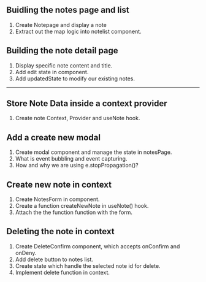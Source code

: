 ## Buidling the notes page and list

1. Create Notepage and display a note
2. Extract out the map logic into notelist component.

## Building the note detail page

1. Display specific note content and title.
2. Add edit state in component.
3. Add updatedState to modify our existing notes.

---

## Store Note Data inside a context provider

1. Create note Context, Provider and useNote hook.

## Add a create new modal

1. Create modal component and manage the state in notesPage.
2. What is event bubbling and event capturing.
3. How and why we are using e.stopPropagation()?

## Create new note in context

1. Create NotesForm in component.
2. Create a function createNewNote in useNote() hook.
3. Attach the the function function with the form.

## Deleting the note in context

1. Create DeleteConfirm component, which accepts onConfirm and onDeny.
2. Add delete button to notes list.
3. Create state which handle the selected note id for delete.
4. Implement delete function in context.
